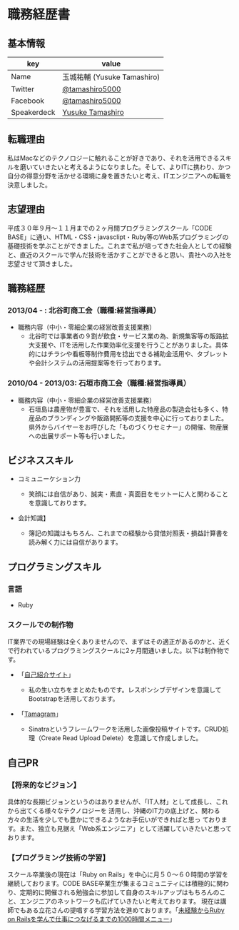 # 職務経歴書

## 基本情報

|key|value|
|---|-----|
|Name|玉城祐輔 (Yusuke Tamashiro)|
|Twitter|[@tamashiro5000](https://twitter.com/tamashiro5000)|
|Facebook|[@tamashiro5000](https://www.facebook.com/tamashiro5000)|
|Speakerdeck|[Yusuke Tamashiro](https://speakerdeck.com/tamashiro5000)|


## 転職理由
私はMacなどのテクノロジーに触れることが好きであり、それを活用できるスキルを磨いていきたいと考えるようになりました。そして、よりITに携わり、かつ自分の得意分野を活かせる環境に身を置きたいと考え、ITエンジニアへの転職を決意しました。

## 志望理由
平成３０年９月〜１１月までの２ヶ月間プログラミングスクール「CODE BASE」に通い、HTML・CSS・javasclipt・Ruby等のWeb系プログラミングの基礎技術を学ぶことができました。これまで私が培ってきた社会人としての経験と、直近のスクールで学んだ技術を活かすことができると思い、貴社への入社を志望させて頂きました。

## 職務経歴

### 2013/04 - : 北谷町商工会（職種:経営指導員）

- 職務内容（中小・零細企業の経営改善支援業務）
  - 北谷町では事業者の９割が飲食・サービス業の為、新規集客等の販路拡大支援や、ITを活用した作業効率化支援を行うことがありました。具体的にはチラシや看板等制作費用を捻出できる補助金活用や、タブレットや会計システムの活用提案等を行っております。

### 2010/04 - 2013/03: 石垣市商工会（職種:経営指導員）

- 職務内容（中小・零細企業の経営改善支援業務）
  - 石垣島は農産物が豊富で、それを活用した特産品の製造会社も多く、特産品のブランディングや販路開拓等の支援を中心に行っておりました。県外からバイヤーをお呼びした「ものづくりセミナー」の開催、物産展への出展サポート等も行いました。

## ビジネススキル
- コミュニーケション力
  - 笑顔には自信があり、誠実・素直・真面目をモットーに人と関わることを意識しております。

- 会計知識】
  - 簿記の知識はもちろん、これまでの経験から貸借対照表・損益計算書を読み解く力には自信があります。


## プログラミングスキル


### 言語

- Ruby


### スクールでの制作物

IT業界での現場経験は全くありませんので、まずはその適正があるのかと、近くで行われているプログラミングスクールに2ヶ月間通いました。以下は制作物です。

- 「[自己紹介サイト](https://tamashiro5000.github.io/original_sight/)」
  - 私の生い立ちをまとめたものです。レスポンシブデザインを意識してBootstrapを活用しております。

- 「[Tamagram](https://www.youtube.com/watch?v=zZIQ2hdwu94)」
  - Sinatraというフレームワークを活用した画像投稿サイトです。CRUD処理（Create Read Upload Delete）を意識して作成しました。




## 自己PR

### 【将来的なビジョン】

具体的な長期ビジョンというのはありませんが、「IT人材」として成長し、これから出てくる様々なテクノロジーを 活用し、沖縄のIT力の底上げと、関わる方々の生活を少しでも豊かにできるようなお手伝いができればと思っ ております。また、独立も見据え「Web系エンジニア」として活躍していきたいと思っております。

### 【プログラミング技術の学習】
スクール卒業後の現在は「Ruby on Rails」を中心に月５０〜６０時間の学習を継続しております。CODE BASE卒業生が集まるコミュニティには積極的に関わり、定期的に開催される勉強会に参加して自身のスキルアップはもちろんのこと、エンジニアのネットワークも広げていきたいと考えております。
現在は講師でもある立花さんの提唱する学習方法を進めております。「[未経験からRuby on Railsを学んで仕事につなげるまでの1000時間メニュー](https://qiita.com/saboyutaka/items/1a8c40e105e93ac6856a)」
